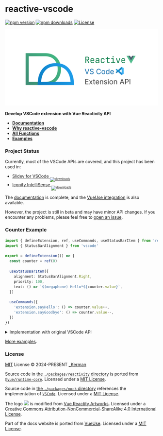 # reactive-vscode

[![npm version][npm-version-src]][npm-version-href]
[![npm downloads][npm-downloads-src]][npm-downloads-href]
[![License][license-src]][license-href]

![Header](./docs/public/header.png)

**Develop VSCode extension with Vue Reactivity API**

- [**Documentation**](https://kermanx.github.io/reactive-vscode/)
- [**Why reactive-vscode**](https://kermanx.github.io/reactive-vscode/guide/why)
- [**All Functions**](https://kermanx.github.io/reactive-vscode/functions/)
- [**Examples**](https://kermanx.github.io/reactive-vscode/examples/)

### Project Status

Currently, most of the VSCode APIs are covered, and this project has been used in:

- [Slidev for VSCode <sub><sub>![downloads](https://img.shields.io/visual-studio-marketplace/d/antfu.slidev.svg)</sub></sub>](https://github.com/slidevjs/slidev/tree/main/packages/vscode)
- [Iconify IntelliSense <sub><sub>![downloads](https://img.shields.io/visual-studio-marketplace/d/antfu.iconify.svg)</sub></sub>](https://github.com/antfu/vscode-iconify)

The [documentation](https://kermanx.github.io/reactive-vscode/) is complete, and the [VueUse integration](https://kermanx.github.io/reactive-vscode/guide/vueuse.html) is also available.

However, the project is still in beta and may have minor API changes. If you encounter any problems, please feel free to [open an issue](https://github.com/KermanX/reactive-vscode/issues/new).

### Counter Example

```ts
import { defineExtension, ref, useCommands, useStatusBarItem } from 'reactive-vscode'
import { StatusBarAlignment } from 'vscode'

export = defineExtension(() => {
  const counter = ref(0)

  useStatusBarItem({
    alignment: StatusBarAlignment.Right,
    priority: 100,
    text: () => `$(megaphone) Hello*${counter.value}`,
  })

  useCommands({
    'extension.sayHello': () => counter.value++,
    'extension.sayGoodbye': () => counter.value--,
  })
})
```

<details>
<summary> Implementation with original VSCode API </summary>

```ts
import type { ExtensionContext } from 'vscode'
import { StatusBarAlignment, commands, window } from 'vscode'

export function activate(extensionContext: ExtensionContext) {
  let counter = 0

  const item = window.createStatusBarItem(StatusBarAlignment.Right, 100)

  function updateStatusBar() {
    item.text = `$(megaphone) Hello*${counter}`
    item.show()
  }

  updateStatusBar()

  extensionContext.subscriptions.push(
    commands.registerCommand('extension.sayHello', () => {
      counter++
      updateStatusBar()
    }),
    commands.registerCommand('extension.sayGoodbye', () => {
      counter--
      updateStatusBar()
    }),
  )
}
```

</details>

[More examples](https://kermanx.github.io/reactive-vscode/examples/).

### License

[MIT](./LICENSE) License © 2024-PRESENT [_Kerman](https://github.com/KermanX)

Source code in [the `./packages/reactivity` directory](https://github.com/KermanX/reactive-vscode/blob/main/packages/core/src/reactivity) is ported from [`@vue/runtime-core`](https://github.com/vuejs/core/blob/main/packages/runtime-core). Licensed under a [MIT License](https://github.com/vueuse/vueuse/blob/main/LICENSE).

Source code in [the `./packages/mock` directory](https://github.com/KermanX/reactive-vscode/blob/main/packages/core/src/mock) references the implementation of [`VSCode`](https://github.com/microsoft/vscode). Licensed under a [MIT License](https://github.com/microsoft/vscode/blob/main/LICENSE.txt).

The logo <img src="https://kermanx.github.io/reactive-vscode/logo.svg" width="14"> is modified from [Vue Reactity Artworks](https://github.com/vue-reactivity/art). Licensed under a [Creative Commons Attribution-NonCommercial-ShareAlike 4.0 International License](https://creativecommons.org/licenses/by-nc-sa/4.0/).

Part of the docs website is ported from [VueUse](https://github.com/vueuse/vueuse). Licensed under a [MIT License](https://github.com/vueuse/vueuse/blob/main/LICENSE).

<!-- Badges -->

[npm-version-src]: https://img.shields.io/npm/v/reactive-vscode?style=flat&colorA=080f12&colorB=1fa669
[npm-version-href]: https://npmjs.com/package/reactive-vscode
[npm-downloads-src]: https://img.shields.io/npm/dm/reactive-vscode?style=flat&colorA=080f12&colorB=1fa669
[npm-downloads-href]: https://npmjs.com/package/reactive-vscode
[bundle-src]: https://img.shields.io/bundlephobia/minzip/reactive-vscode?style=flat&colorA=080f12&colorB=1fa669&label=minzip
[bundle-href]: https://bundlephobia.com/result?p=reactive-vscode
[license-src]: https://img.shields.io/github/license/KermanX/reactive-vscode.svg?style=flat&colorA=080f12&colorB=1fa669
[license-href]: https://github.com/KermanX/reactive-vscode/blob/main/LICENSE
[jsdocs-src]: https://img.shields.io/badge/jsdocs-reference-080f12?style=flat&colorA=080f12&colorB=1fa669
[jsdocs-href]: https://www.jsdocs.io/package/reactive-vscode

